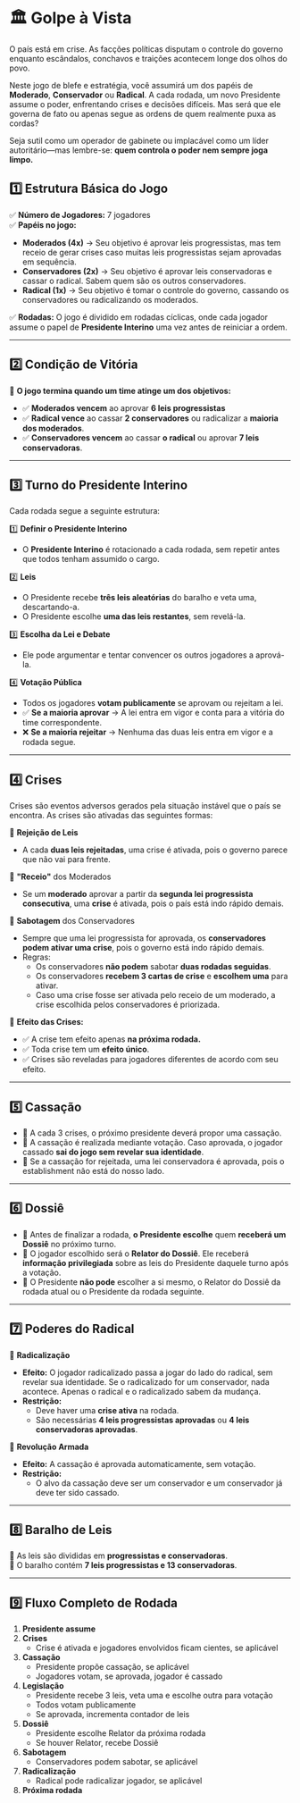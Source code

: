 # 🏛️ Golpe à Vista

O país está em crise. As facções políticas disputam o controle do governo enquanto escândalos, conchavos e traições acontecem longe dos olhos do povo. 

Neste jogo de blefe e estratégia, você assumirá um dos papéis de **Moderado**, **Conservador** ou **Radical**. A cada rodada, um novo Presidente assume o poder, enfrentando crises e decisões difíceis. Mas será que ele governa de fato ou apenas segue as ordens de quem realmente puxa as cordas?

Seja sutil como um operador de gabinete ou implacável como um líder autoritário—mas lembre-se: **quem controla o poder nem sempre joga limpo.**

## **1️⃣ Estrutura Básica do Jogo**
✅ **Número de Jogadores:** 7 jogadores  
✅ **Papéis no jogo:**  
   - **Moderados (4x)** → Seu objetivo é aprovar leis progressistas, mas tem receio de gerar crises caso muitas leis progressistas sejam aprovadas em sequência.
   - **Conservadores (2x)** → Seu objetivo é aprovar leis conservadoras e cassar o radical. Sabem quem são os outros conservadores.
   - **Radical (1x)** → Seu objetivo é tomar o controle do governo, cassando os conservadores ou radicalizando os moderados.

✅ **Rodadas:** O jogo é dividido em rodadas cíclicas, onde cada jogador assume o papel de **Presidente Interino** uma vez antes de reiniciar a ordem.  

---

## **2️⃣ Condição de Vitória**
📌 **O jogo termina quando um time atinge um dos objetivos:** 
   - ✅ **Moderados vencem** ao aprovar **6 leis progressistas** 
   - ✅ **Radical vence** ao cassar **2 conservadores** ou radicalizar a **maioria dos moderados**.
   - ✅ **Conservadores vencem** ao cassar **o radical** ou aprovar **7 leis conservadoras**.  

---

## **3️⃣ Turno do Presidente Interino**
Cada rodada segue a seguinte estrutura:

1️⃣ **Definir o Presidente Interino**  
   - O **Presidente Interino** é rotacionado a cada rodada, sem repetir antes que todos tenham assumido o cargo.  

2️⃣ **Leis**  
   - O Presidente recebe **três leis aleatórias** do baralho e veta uma, descartando-a.  
   - O Presidente escolhe **uma das leis restantes**, sem revelá-la.  

3️⃣ **Escolha da Lei e Debate**  
   - Ele pode argumentar e tentar convencer os outros jogadores a aprová-la.  

4️⃣ **Votação Pública**  
   - Todos os jogadores **votam publicamente** se aprovam ou rejeitam a lei.  
   - ✅ **Se a maioria aprovar** → A lei entra em vigor e conta para a vitória do time correspondente.  
   - ❌ **Se a maioria rejeitar** → Nenhuma das duas leis entra em vigor e a rodada segue.  

---

## **4️⃣ Crises**

Crises são eventos adversos gerados pela situação instável que o país se encontra. As crises são ativadas das seguintes formas:

📌 **Rejeição de Leis**
   - A cada **duas leis rejeitadas**, uma crise é ativada, pois o governo parece que não vai para frente.

📌  **"Receio"** dos Moderados  
   - Se um **moderado** aprovar a partir da **segunda lei progressista consecutiva**, uma **crise** é ativada, pois o país está indo rápido demais.

📌  **Sabotagem** dos Conservadores  
   - Sempre que uma lei progressista for aprovada, os **conservadores podem ativar uma crise**, pois o governo está indo rápido demais.
   - Regras:
      - Os conservadores **não podem** sabotar **duas rodadas seguidas**.
      - Os conservadores **recebem 3 cartas de crise** e **escolhem uma** para ativar.
      - Caso uma crise fosse ser ativada pelo receio de um moderado, a crise escolhida pelos conservadores é priorizada.

📌 **Efeito das Crises:**  
   - ✅ A crise tem efeito apenas **na próxima rodada.**
   - ✅ Toda crise tem um **efeito único**.
   - ✅ Crises são reveladas para jogadores diferentes de acordo com seu efeito.

---

## **5️⃣ Cassação**
- 📌 A cada 3 crises, o próximo presidente deverá propor uma cassação.
- 📌 A cassação é realizada mediante votação. Caso aprovada, o jogador cassado **sai do jogo sem revelar sua identidade**.  
- 📌 Se a cassação for rejeitada, uma lei conservadora é aprovada, pois o establishment não está do nosso lado.

---

## **6️⃣ Dossiê**
- 📌 Antes de finalizar a rodada, **o Presidente escolhe** quem **receberá um Dossiê** no próximo turno.  
- 📌 O jogador escolhido será o **Relator do Dossiê**. Ele receberá **informação privilegiada** sobre as leis do Presidente daquele turno após a votação.
- 📌 O Presidente **não pode** escolher a si mesmo, o Relator do Dossiê da rodada atual ou o Presidente da rodada seguinte.

---

## **7️⃣ Poderes do Radical**

📌 **Radicalização**
   - **Efeito:** O jogador radicalizado passa a jogar do lado do radical, sem revelar sua identidade. Se o radicalizado for um conservador, nada acontece. Apenas o radical e o radicalizado sabem da mudança.
   - **Restrição:** 
      - Deve haver uma **crise ativa** na rodada.
      - São necessárias **4 leis progressistas aprovadas** ou **4 leis conservadoras aprovadas**.

📌 **Revolução Armada**
   - **Efeito:** A cassação é aprovada automaticamente, sem votação.
   - **Restrição:**
      - O alvo da cassação deve ser um conservador e um conservador já deve ter sido cassado.
   
---

## **8️⃣ Baralho de Leis**
📌 As leis são divididas em **progressistas e conservadoras**.  
📌 O baralho contém **7 leis progressistas e 13 conservadoras**.  

---

## **9️⃣ Fluxo Completo de Rodada**  

1. **Presidente assume**
2. **Crises**
   - Crise é ativada e jogadores envolvidos ficam cientes, se aplicável
3. **Cassação**
   - Presidente propõe cassação, se aplicável
   - Jogadores votam, se aprovada, jogador é cassado
4. **Legislação**
   - Presidente recebe 3 leis, veta uma e escolhe outra para votação
   - Todos votam publicamente  
   - Se aprovada, incrementa contador de leis
5. **Dossiê**
   - Presidente escolhe Relator da próxima rodada
   - Se houver Relator, recebe Dossiê
6. **Sabotagem**
   - Conservadores podem sabotar, se aplicável
7. **Radicalização**
   - Radical pode radicalizar jogador, se aplicável
8. **Próxima rodada**
